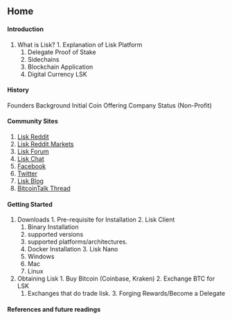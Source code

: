 ## **Home**
#### **Introduction**
  1. What is Lisk?
    1. Explanation of Lisk Platform
      1. Delegate Proof of Stake
      2. Sidechains
      3. Blockchain Application
      4. Digital Currency LSK

#### **History**

Founders Background
Initial Coin Offering
Company Status (Non-Profit)

#### **Community Sites**
  1. [Lisk Reddit](http://reddit.com/r/lisk)
  2. [Lisk Reddit Markets](https://www.reddit.com/r/LiskMarkets/)
  3. [Lisk Forum](https://forum.lisk.io)
  4. [Lisk Chat](https://lisk.chat)
  5. [Facebook](https://www.facebook.com/LiskHQ/)
  6. [Twitter](https://twitter.com/LiskHQ)
  7. [Lisk Blog](http://blog.lisk.io)
  8. [BitcoinTalk Thread](https://bitcointalk.org/index.php?topic=1346646)

#### **Getting Started**
  1. Downloads
    1. Pre-requisite for Installation
    2. Lisk Client
      1. Binary Installation
        1. supported versions
        2. supported platforms/architectures.
      2. Docker Installation
    3. Lisk Nano
      1. Windows
      2. Mac
      3. Linux
  2. Obtaining Lisk
    1. Buy Bitcoin (Coinbase, Kraken)
    2. Exchange BTC for LSK
      1. Exchanges that do trade lisk.
    3. Forging Rewards/Become a Delegate

#### **References and future readings**
